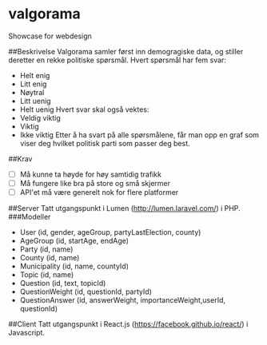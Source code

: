 # valgorama
Showcase for webdesign

##Beskrivelse
Valgorama samler først inn demogragiske data, og stiller deretter en rekke politiske spørsmål.
Hvert spørsmål har fem svar:
  - Helt enig
  - Litt enig
  - Nøytral
  - Litt uenig
  - Helt uenig
Hvert svar skal også vektes:
  - Veldig viktig
  - Viktig
  - Ikke viktig
Etter å ha svart på alle spørsmålene, får man opp en graf som viser deg hvilket politisk parti som passer deg best.

##Krav
- [ ] Må kunne ta høyde for høy samtidig trafikk
- [ ] Må fungere like bra på store og små skjermer
- [ ] API'et må være generelt nok for flere platformer

##Server
Tatt utgangspunkt i Lumen (http://lumen.laravel.com/) i PHP.
###Modeller
- User (id, gender, ageGroup, partyLastElection, county)
- AgeGroup (id, startAge, endAge)
- Party (id, name)
- County (id, name)
- Municipality (id, name, countyId)
- Topic (id, name)
- Question (id, text, topicId)
- QuestionWeight (id, questionId, partyId)
- QuestionAnswer (id, answerWeight, importanceWeight,userId, questionId)

##Client
Tatt utgangspunkt i React.js (https://facebook.github.io/react/) i Javascript.

